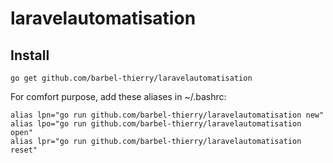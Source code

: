 # laravelautomatisation

## Install

```
go get github.com/barbel-thierry/laravelautomatisation
```

For comfort purpose, add these aliases in ~/.bashrc:

```
alias lpn="go run github.com/barbel-thierry/laravelautomatisation new"
alias lpo="go run github.com/barbel-thierry/laravelautomatisation open"
alias lpr="go run github.com/barbel-thierry/laravelautomatisation reset"
```